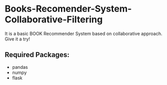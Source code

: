 # Books-Recomender-System-Collaborative-Filtering

It is a basic BOOK Recommender System based on collaborative approach. Give it a try!

## Required Packages:
* pandas
* numpy
* flask
